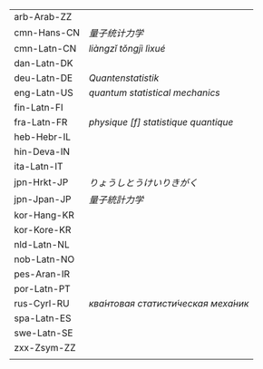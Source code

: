 | | |
|-|-|
| arb-Arab-ZZ |  |
| cmn-Hans-CN | _量子统计力学_ |
| cmn-Latn-CN | _liàngzǐ tǒngjì lìxué_ |
| dan-Latn-DK |  |
| deu-Latn-DE | _Quantenstatistik_ |
| eng-Latn-US | _quantum statistical mechanics_ |
| fin-Latn-FI |  |
| fra-Latn-FR | _physique [f] statistique quantique_ |
| heb-Hebr-IL |  |
| hin-Deva-IN |  |
| ita-Latn-IT |  |
| jpn-Hrkt-JP | _りょうしとうけいりきがく_ |
| jpn-Jpan-JP | _量子統計力学_ |
| kor-Hang-KR |  |
| kor-Kore-KR |  |
| nld-Latn-NL |  |
| nob-Latn-NO |  |
| pes-Aran-IR |  |
| por-Latn-PT |  |
| rus-Cyrl-RU | _ква́нтовая статисти́ческая меха́ник_ |
| spa-Latn-ES |  |
| swe-Latn-SE |  |
| zxx-Zsym-ZZ |  |
|  |  |